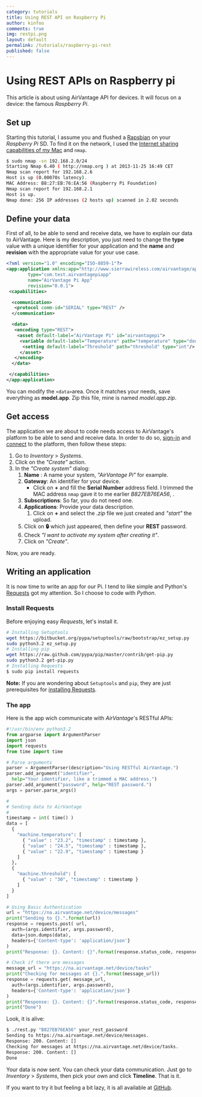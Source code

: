 ```yaml
---
category: tutorials
title: Using REST API on Raspberry Pi
author: kinfoo
comments: true
img: restpi.png
layout: default
permalink: /tutorials/raspberry-pi-rest
published: false
---
```


# Using REST APIs on Raspberry pi

This article is about using AirVantage API for devices. It will focus on a device: the famous _Raspberry Pi_.

## Set up

Starting this tutorial, I assume you and flushed a [Rapsbian](http://www.raspberrypi.org/downloads) on your _Raspberry Pi_ SD. To find it on the network, I used the [Internet sharing capabilities of my Mac](http://bringebaerpai.wordpress.com/2013/05/14/raspberry-pi-ethernet-connection/) and `nmap`.

~~~sh
$ sudo nmap -sn 192.168.2.0/24
Starting Nmap 6.40 ( http://nmap.org ) at 2013-11-25 16:49 CET
Nmap scan report for 192.168.2.6
Host is up (0.00070s latency).
MAC Address: B8:27:EB:76:EA:56 (Raspberry Pi Foundation)
Nmap scan report for 192.168.2.1
Host is up.
Nmap done: 256 IP addresses (2 hosts up) scanned in 2.02 seconds
~~~

## Define your data

First of all, to be able to send and receive data, we have to explain our data to AirVantage. Here is my description, you just need to change the __type__ value with a unique identifier for your application and the __name__ and __revision__ with the appropriate value for your use case.

~~~xml
<?xml version="1.0" encoding="ISO-8859-1"?>
<app:application xmlns:app="http://www.sierrawireless.com/airvantage/application/1.0" 
        type="com.test.airvantagepiapp" 
        name="AirVantage Pi App"
        revision="0.0.1">
 <capabilities>

  <communication>
   <protocol comm-id="SERIAL" type="REST" />
  </communication>

  <data>
   <encoding type="REST">
    <asset default-label="AirVantage Pi" id="airvantagepi">
     <variable default-label="Temperature" path="temperature" type="double"/>
      <setting default-label="Threshold" path="threshold" type="int"/>
     </asset>
   </encoding>
  </data>

 </capabilities>
</app:application>
~~~

You can modify the `<data>`area. Once it matches your needs, save everything as __model.app__. Zip this file, mine is named _model.app.zip_.

## Get access

The application we are about to code needs access to AirVantage's platform to be able to send and receive data. In order to do so, [sign-in](https://signup.airvantage.net/public/avep/) and [connect](https://na.airvantage.net/login) to the platform, then follow these steps:

1. Go to _Inventory_ > _Systems_.
1. Click on the _"Create"_ action.
1. In the _"Create system"_ dialog:
    1. __Name__ : A name your system, _"AirVantage Pi"_ for example.
    1. __Gateway__: An identifier for your device.
        * Click on __+__ and fill the __Serial Number__ address field. I trimmed the MAC address `nmap` gave it to me earlier _B827EB76EA56_, .
    1. __Subscriptions__: So far, you do not need one.
    1. __Applications__: Provide your data description.
        1. Click on __+__ and select the _.zip_ file we just created and _"start"_ the upload.
    1. Click on __&#128274;__ which just appeared, then define your __REST__ password.
    1. Check _"I want to activate my system after creating it"_.
    1. Click on _"Create"_.

Now, you are ready.

## Writing an application

It is now time to write an app for our Pi. I tend to like simple and Python's [Requests](http://www.python-requests.org/en/latest/) got my attention. So I choose to code with _Python_.

### Install Requests

Before enjoying easy _Requests_, let's install it.

~~~sh
# Installing Setuptools
wget https://bitbucket.org/pypa/setuptools/raw/bootstrap/ez_setup.py
sudo python3.2 ez_setup.py
# Installing pip
wget https://raw.github.com/pypa/pip/master/contrib/get-pip.py
sudo python3.2 get-pip.py
# Installing Requests
$ sudo pip install requests
~~~

__Note:__ If you are wondering about `Setuptools` and `pip`, they are just prerequisites for [installing Requests](http://www.python-requests.org/en/latest/user/install/#install).

### The app

Here is the app wich communicate with _AirVantage_'s RESTful APIs:

~~~python
#!/usr/bin/env python3.2
from argparse import ArgumentParser
import json
import requests
from time import time

# Parse arguments
parser = ArgumentParser(description="Using RESTful AirVantage.")
parser.add_argument("identifier",
  help="Your identifier, like a trimmed a MAC address.")
parser.add_argument("password", help="REST password.")
args = parser.parse_args()

#
# Sending data to AirVantage
#
timestamp = int( time() )
data = [
  {
    "machine.temperature": [
      { "value" : "23.2", "timestamp" : timestamp },
      { "value" : "24.5", "timestamp" : timestamp },
      { "value" : "22.9", "timestamp" : timestamp }
    ]
  },
  {
    "machine.threshold": [
      { "value" : "30", "timestamp" : timestamp }
    ]
  }
]

# Using Basic Authentication
url = "https://na.airvantage.net/device/messages"
print("Sending to {}.".format(url))
response = requests.post( url,
  auth=(args.identifier, args.password),
  data=json.dumps(data),
  headers={'Content-type': 'application/json'}
)
print("Response: {}. Content: {}".format(response.status_code, response.text))

# Check if there are messages
message_url = "https://na.airvantage.net/device/tasks"
print("Checking for messages at {}.".format(message_url))
response = requests.get( message_url,
  auth=(args.identifier, args.password),
  headers={'Content-type': 'application/json'}
)
print("Response: {}. Content: {}".format(response.status_code, response.text))
print("Done")
~~~

Look, it is alive:

~~~sh
$ ./rest.py "B827EB76EA56" your_rest_password
Sending to https://na.airvantage.net/device/messages.
Response: 200. Content: []
Checking for messages at https://na.airvantage.net/device/tasks.
Response: 200. Content: []
Done
~~~
Your data is now sent. You can check your data communication. Just go to _Inventory_ > _Systems_, then pick your own and click __Timeline__. That is it.

If you want to try it but feeling a bit lazy, it is all available at [GitHub](https://github.com/KINFOO/airvantage-rpi-rest).
